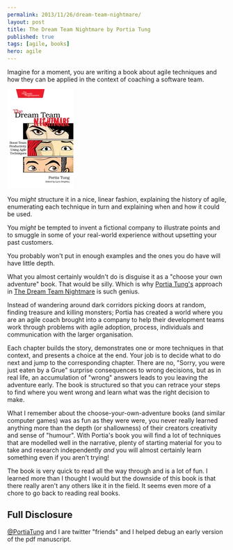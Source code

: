 ```yaml
---
permalink: 2013/11/26/dream-team-nightmare/
layout: post
title: The Dream Team Nightmare by Portia Tung
published: true
tags: [agile, books]
hero: agile
---
```


Imagine for a moment, you are writing a book about agile techniques and
how they can be applied in the context of coaching a software team.

![cover](/img/posts/dream-team-nightmare/ptdream_xlargecover.webp)

You _might_ structure it in a nice, linear fashion, explaining the history
of agile, enumerating each technique in turn and explaining when and how
it could be used.

You _might_ be tempted to invent a fictional company to illustrate points
and to smuggle in some of your real-world experience without upsetting your
past customers.

You probably won't put in enough examples and the ones you do have will have
little depth.

What you almost certainly wouldn't do is disguise it as a "choose your own adventure"
book. That would be silly. Which is why
[Portia Tung's](https://twitter.com/portiatung) approach in
[The Dream Team Nightmare](http://pragprog.com/book/ptdream/the-dream-team-nightmare) is
such genius.

Instead of wandering around dark corridors picking doors at random, finding
treasure and killing monsters; Portia has created a world where you are an
agile coach brought into a company to help their development teams work through
problems with agile adoption, process, individuals and communication with the
larger organisation.

Each chapter builds the story, demonstrates one or more techniques in that
context, and presents a choice at the end. Your job is to decide what to do
next and jump to the corresponding chapter. There are no, "Sorry, you were
just eaten by a Grue" surprise consequences to wrong decisions, but as in real
life, an accumulation of "wrong" answers leads to you leaving the adventure
early. The book is structured so that you can retrace your steps to find
where you went wrong and learn what was the right decision to make.

What I remember about the choose-your-own-adventure books (and similar computer
games) was as fun as they were were, you never really learned anything more than
the depth (or shallowness) of their creators creativity and sense of "humour".
With Portia's book you will find a lot of techniques that are modelled well in the
narrative, plenty of starting material for you to take and research independently
_and_ you will almost certainly learn something even if you aren't trying!

The book is very quick to read all the way through and is a lot of fun. I
learned more than I thought I would but the downside of this book is that
there really aren't any others like it in the field. It seems even more of
a chore to go back to reading real books.

## Full Disclosure

<a href="http://twitter.com/portiatung">@PortiaTung</a> and I are twitter
&quot;friends&quot; and I helped debug an early version of the pdf manuscript.
